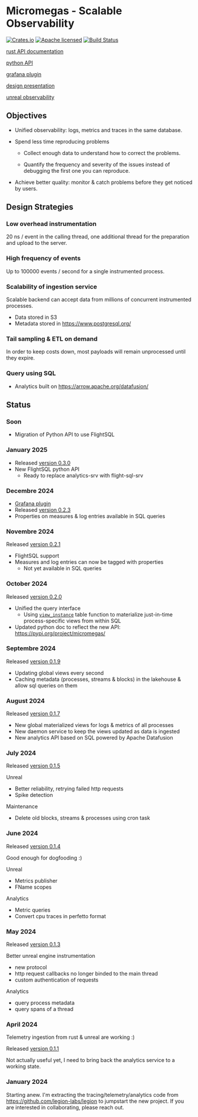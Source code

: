 
# Micromegas - Scalable Observability

[![Crates.io][crates-badge]][crates-url]
[![Apache licensed][license-badge]][license-url]
[![Build Status][actions-badge]][actions-url]

[rust API documentation](https://docs.rs/micromegas/latest/micromegas/) 

[python API](https://pypi.org/project/micromegas/)

[grafana plugin](https://github.com/madesroches/grafana-micromegas-datasource/)

[design presentation](https://madesroches.github.io/micromegas/doc/design-presentation/design.html) 

[unreal observability](https://madesroches.github.io/micromegas/doc/unreal-observability/unreal-observability.html)


[crates-badge]: https://img.shields.io/crates/v/micromegas.svg
[crates-url]: https://crates.io/crates/micromegas
[license-badge]: https://img.shields.io/badge/license-Apache%20v2-blue.svg
[license-url]: https://github.com/madesroches/micromegas/blob/main/LICENSE
[actions-badge]: https://github.com/madesroches/micromegas/actions/workflows/rust.yml/badge.svg
[actions-url]: https://github.com/madesroches/micromegas/actions?query=branch%3Amain


## Objectives

 * Unified observability: logs, metrics and traces in the same database.
 
 * Spend less time reproducing problems

   * Collect enough data to understand how to correct the problems. 
 
   * Quantify the frequency and severity of the issues instead of debugging the first one you can reproduce.
 
 * Achieve better quality: monitor & catch problems before they get noticed by users.
 
## Design Strategies


### Low overhead instrumentation

20 ns / event in the calling thread, one additional thread for the preparation and upload to the server.

### High frequency of events

Up to 100000 events / second for a single instrumented process.

### Scalability of ingestion service

Scalable backend can accept data from millions of concurrent instrumented processes.

  * Data stored in S3
  * Metadata stored in https://www.postgresql.org/

### Tail sampling & ETL on demand

In order to keep costs down, most payloads will remain unprocessed until they expire.

### Query using SQL

 * Analytics built on https://arrow.apache.org/datafusion/

## Status

### Soon

 * Migration of Python API to use FlightSQL
 
### January 2025

 * Released [version 0.3.0](https://crates.io/crates/micromegas)
 * New FlightSQL python API
   * Ready to replace analytics-srv with flight-sql-srv

### Decembre 2024

 * [Grafana plugin](https://github.com/madesroches/grafana-micromegas-datasource/)
 * Released [version 0.2.3](https://crates.io/crates/micromegas)
 * Properties on measures & log entries available in SQL queries

### Novembre 2024
Released [version 0.2.1](https://crates.io/crates/micromegas)

 * FlightSQL support
 * Measures and log entries can now be tagged with properties
   * Not yet available in SQL queries

### October 2024
Released [version 0.2.0](https://crates.io/crates/micromegas)

 * Unified the query interface
   * Using [`view_instance`](https://docs.rs/micromegas/latest/micromegas/analytics/lakehouse/view_instance_table_function/struct.ViewInstanceTableFunction.html) table function to materialize just-in-time process-specific views from within SQL
 * Updated python doc to reflect the new API: https://pypi.org/project/micromegas/

### Septembre 2024
Released [version 0.1.9](https://crates.io/crates/micromegas)

 * Updating global views every second
 * Caching metadata (processes, streams & blocks) in the lakehouse & allow sql queries on them

### August 2024
Released [version 0.1.7](https://crates.io/crates/micromegas)

 * New global materialized views for logs & metrics of all processes
 * New daemon service to keep the views updated as data is ingested
 * New analytics API based on SQL powered by Apache Datafusion

### July 2024
Released [version 0.1.5](https://crates.io/crates/micromegas)

Unreal
 * Better reliability, retrying failed http requests
 * Spike detection

Maintenance
 * Delete old blocks, streams & processes using cron task

### June 2024
Released [version 0.1.4](https://crates.io/crates/micromegas)

Good enough for dogfooding :)

Unreal
 * Metrics publisher
 * FName scopes

Analytics
 * Metric queries
 * Convert cpu traces in perfetto format

### May 2024
Released [version 0.1.3](https://crates.io/crates/micromegas)

Better unreal engine instrumentation
  * new protocol
  * http request callbacks no longer binded to the main thread
  * custom authentication of requests

Analytics
  * query process metadata
  * query spans of a thread

### April 2024
Telemetry ingestion from rust & unreal are working :) 

Released [version 0.1.1](https://crates.io/crates/micromegas)

Not actually useful yet, I need to bring back the analytics service to a working state.

### January 2024
Starting anew. I'm extracting the tracing/telemetry/analytics code from https://github.com/legion-labs/legion to jumpstart the new project. If you are interested in collaborating, please reach out.
